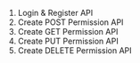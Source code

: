 1. Login & Register API
2. Create POST Permission API
3. Create GET Permission API
4. Create PUT Permission API  
5. Create DELETE Permission API